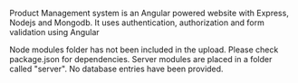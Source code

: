 Product Management system is an Angular powered website with Express, Nodejs and Mongodb. 
It uses authentication, authorization and form validation using Angular

Node modules folder has not been included in the upload. Please check package.json for dependencies.
Server modules are placed in a folder called "server". 
No database entries have been provided.


